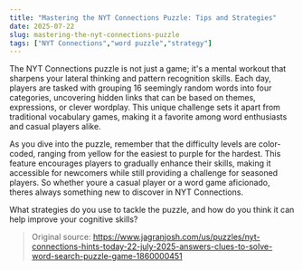 ```yaml
---
title: "Mastering the NYT Connections Puzzle: Tips and Strategies"
date: 2025-07-22
slug: mastering-the-nyt-connections-puzzle
tags: ["NYT Connections","word puzzle","strategy"]
---
```


The NYT Connections puzzle is not just a game; it's a mental workout that sharpens your lateral thinking and pattern recognition skills. Each day, players are tasked with grouping 16 seemingly random words into four categories, uncovering hidden links that can be based on themes, expressions, or clever wordplay. This unique challenge sets it apart from traditional vocabulary games, making it a favorite among word enthusiasts and casual players alike.

As you dive into the puzzle, remember that the difficulty levels are color-coded, ranging from yellow for the easiest to purple for the hardest. This feature encourages players to gradually enhance their skills, making it accessible for newcomers while still providing a challenge for seasoned players. So whether youre a casual player or a word game aficionado, theres always something new to discover in NYT Connections.

What strategies do you use to tackle the puzzle, and how do you think it can help improve your cognitive skills?
> Original source: https://www.jagranjosh.com/us/puzzles/nyt-connections-hints-today-22-july-2025-answers-clues-to-solve-word-search-puzzle-game-1860000451